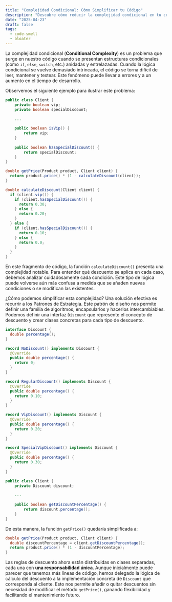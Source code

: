 ```yaml
---
title: "Complejidad Condicional: Cómo Simplificar tu Código"
description: "Descubre cómo reducir la complejidad condicional en tu código usando el Patrón Estrategia. Mejora la legibilidad, mantenimiento y flexibilidad de tu código."
date: "2025-04-23"
draft: false
tags:
  - code-smell
  - bloater
---
```


La complejidad condicional (**Conditional Complexity**) es un problema que surge en nuestro código cuando se presentan estructuras condicionales (como `if`, `else`, `switch`, etc.) anidadas y entrelazadas. Cuando la lógica condicional se vuelve demasiado intrincada, el código se torna difícil de leer, mantener y testear. Este fenómeno puede llevar a errores y a un aumento en el tiempo de desarrollo.

Observemos el siguiente ejemplo para ilustrar este problema:

```java
public class Client {
    private boolean vip;
    private boolean specialDiscount;

    ...
    
    public boolean isVip() {
        return vip;
    }
    
    public boolean hasSpecialDiscount() {
        return specialDiscount;
    }
}

double getPrice(Product product, Client client) {
  return product.price() * (1 - calculateDiscount(client));
}

double calculateDiscount(Client client) {
  if (client.vip()) {
    if (client.hasSpecialDiscount()) {
      return 0.30;
    } else {
      return 0.20;
    }
  } else {
    if (client.hasSpecialDiscount()) {
      return 0.10;
    } else {
      return 0.0;
    }
  }
}
```

En este fragmento de código, la función `calculateDiscount()` presenta una complejidad notable. Para entender qué descuento se aplica en cada caso, debemos analizar cuidadosamente cada condición. Este tipo de lógica puede volverse aún más confusa a medida que se añaden nuevas condiciones o se modifican las existentes.

¿Cómo podemos simplificar esta complejidad? Una solución efectiva es recurrir a los Patrones de Estrategia. Este patrón de diseño nos permite definir una familia de algoritmos, encapsularlos y hacerlos intercambiables. Podemos definir una interfaz `Discount` que represente el concepto de descuento y crear clases concretas para cada tipo de descuento.

```java
interface Discount {
  double percentage();
}

record NoDiscount() implements Discount {
  @Override
  public double percentage() {
    return 0;
  }
}

record RegularDiscount() implements Discount {
  @Override
  public double percentage() {
    return 0.10;
  }
}

record VipDiscount() implements Discount {
  @Override
  public double percentage() {
    return 0.20;
  }
}

record SpecialVipDiscount() implements Discount {
  @Override
  public double percentage() {
    return 0.30;
  }
}

public class Client {
    private Discount discount;

    ...
    
    public boolean getDiscountPercentage() {
        return discount.percentage();
    }
}
```

De esta manera, la función `getPrice()` quedaría simplificada a:

```java
double getPrice(Product product, Client client) {
  double discountPercentage = client.getDiscountPercentage();
  return product.price() * (1 - discountPercentage);
}
```

Las reglas de descuento ahora están distribuidas en clases separadas, cada una con **una responsabilidad única**. Aunque inicialmente puede parecer que tenemos más líneas de código, hemos delegado la lógica de cálculo del descuento a la implementación concreta de `Discount` que corresponda al cliente. Esto nos permite añadir o quitar descuentos sin necesidad de modificar el método `getPrice()`, ganando flexibilidad y facilitando el mantenimiento futuro.
